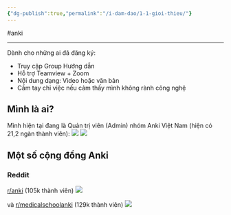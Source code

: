 ```yaml
---
{"dg-publish":true,"permalink":"/i-dam-dao/1-1-gioi-thieu/"}
---
```


#anki 
___
Dành cho những ai đã đăng ký:
- Truy cập Group Hướng dẫn
- Hỗ trợ Teamview + Zoom
- Nội dung dạng: Video hoặc văn bản
- Cầm tay chỉ việc nếu cảm thấy mình không rành công nghệ

## Mình là ai?

Mình hiện tại đang là Quản trị viên (Admin) nhóm Anki Việt Nam (hiện có 21,2 ngàn thành viên):
![](https://i.imgur.com/0Fqt9IP.png)
![](https://i.imgur.com/buRgyor.png)


## Một số cộng đồng Anki
### Reddit
[r/anki](https://www.reddit.com/r/Anki/) (105k thành viên)
![](https://i.imgur.com/DWZBDSJ.png)

và [r/medicalschoolanki](https://www.reddit.com/r/medicalschoolanki/) (129k thành viên)
![](https://i.imgur.com/emyastt.png)
